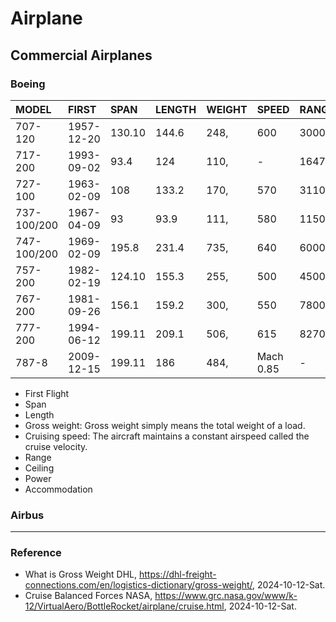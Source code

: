 # Airplane

## Commercial Airplanes

### Boeing

|MODEL|FIRST|SPAN|LENGTH|WEIGHT|SPEED|RANGE|CEILING|ACC.|
|:----|:----|:---|:-----|:-----|:----|:----|:------|:---|
|707-120|1957-12-20|130.10|144.6|248,|600|3000|41000|181|
|717-200|1993-09-02|93.4|124|110,|-|1647|-|106|
|727-100|1963-02-09|108|133.2|170,|570|3110|36100|131|
|737-100/200|1967-04-09|93|93.9|111,|580|1150|35000|107|
|747-100/200|1969-02-09|195.8|231.4|735,|640|6000|45000|490|
|757-200|1982-02-19|124.10|155.3|255,|500|4500|42000|228|
|767-200|1981-09-26|156.1|159.2|300,|550|7800|43199|290|
|777-200|1994-06-12|199.11|209.1|506,|615|8270|37900|440|
|787-8|2009-12-15|199.11|186|484,|Mach 0.85|-|-|250|

* First Flight
* Span
* Length
* Gross weight: Gross weight simply means the total weight of a load.
* Cruising speed: The aircraft maintains a constant airspeed called the cruise velocity.
* Range
* Ceiling
* Power
* Accommodation

### Airbus

---

### Reference
- What is Gross Weight DHL, https://dhl-freight-connections.com/en/logistics-dictionary/gross-weight/, 2024-10-12-Sat.
- Cruise Balanced Forces NASA, https://www.grc.nasa.gov/www/k-12/VirtualAero/BottleRocket/airplane/cruise.html, 2024-10-12-Sat.
